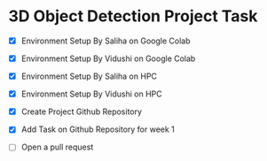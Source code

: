 # 3D Object Detection Project Task
- [x] Environment Setup By Saliha on Google Colab
- [x] Environment Setup By Vidushi on Google Colab
- [x] Environment Setup By Saliha on HPC
- [x] Environment Setup By Vidushi on HPC
- [x] Create Project Github Repository
- [x] Add Task on Github Repository for week 1

- [ ] Open a pull request
